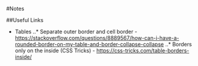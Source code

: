 #Notes

##Useful Links

* Tables 
    ..* Separate outer border and cell border - https://stackoverflow.com/questions/8889567/how-can-i-have-a-rounded-border-on-my-table-and-border-collapse-collapse
    ..* Borders only on the inside (CSS Tricks) - https://css-tricks.com/table-borders-inside/